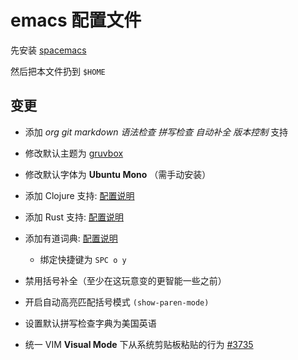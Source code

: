 emacs 配置文件
==============

先安装 [spacemacs](https://github.com/syl20bnr/spacemacs)

然后把本文件扔到 `$HOME`

变更
----

- 添加 *org* *git* *markdown* *语法检查* *拼写检查* *自动补全* *版本控制* 支持

- 修改默认主题为 [gruvbox](https://github.com/greduan/emacs-theme-gruvbox)

- 修改默认字体为 **Ubuntu Mono** （需手动安装）

- 添加 Clojure 支持: [配置说明](https://github.com/syl20bnr/spacemacs/tree/master/layers/+lang/clojure)

- 添加 Rust 支持: [配置说明](https://github.com/syl20bnr/spacemacs/tree/master/layers/+lang/rust)

- 添加有道词典: [配置说明](https://github.com/syl20bnr/spacemacs/tree/master/layers/+intl/chinese)
  - 绑定快捷键为 `SPC o y`

- 禁用括号补全（至少在这玩意变的更智能一些之前）

- 开启自动高亮匹配括号模式 `(show-paren-mode)`

- 设置默认拼写检查字典为美国英语

- 统一 VIM **Visual Mode** 下从系统剪贴板粘贴的行为 [#3735](https://github.com/syl20bnr/spacemacs/issues/3735)
